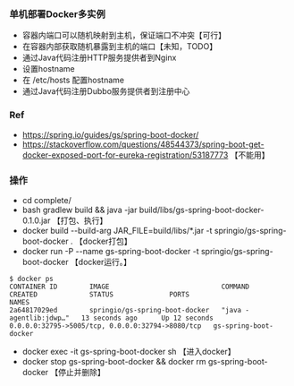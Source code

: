 
### 单机部署Docker多实例
- 容器内端口可以随机映射到主机，保证端口不冲突【可行】
- 在容器内部获取随机暴露到主机的端口【未知，TODO】
- 通过Java代码注册HTTP服务提供者到Nginx
- 设置hostname
- 在 /etc/hosts 配置hostname
- 通过Java代码注册Dubbo服务提供者到注册中心

### Ref
- https://spring.io/guides/gs/spring-boot-docker/
- https://stackoverflow.com/questions/48544373/spring-boot-get-docker-exposed-port-for-eureka-registration/53187773 【不能用】

### 操作
- cd complete/
- bash gradlew build && java -jar build/libs/gs-spring-boot-docker-0.1.0.jar 【打包、执行】
- docker build --build-arg JAR_FILE=build/libs/*.jar -t springio/gs-spring-boot-docker . 【docker打包】
- docker run -P --name gs-spring-boot-docker -t springio/gs-spring-boot-docker 【docker运行。】
```shell script
$ docker ps
CONTAINER ID        IMAGE                            COMMAND                  CREATED             STATUS              PORTS                                              NAMES
2a64817029ed        springio/gs-spring-boot-docker   "java -agentlib:jdwp…"   13 seconds ago      Up 12 seconds       0.0.0.0:32795->5005/tcp, 0.0.0.0:32794->8080/tcp   gs-spring-boot-docker
```
- docker exec -it gs-spring-boot-docker sh 【进入docker】
- docker stop gs-spring-boot-docker && docker rm gs-spring-boot-docker 【停止并删除】


